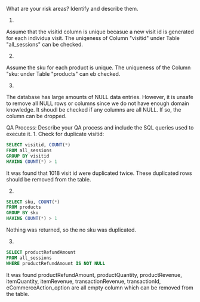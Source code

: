 What are your risk areas? Identify and describe them.

1.
Assume that the visitid column is unique becasue a new visit id is generated for each individua visit. The uniqeness of Column "visitid" under Table "all_sessions" can be checked. 

2.
Assume the sku for each product is unique. The uniqueness of the Column "sku: under Table "products" can eb checked. 

3. 
The database has large amounts of NULL data entries. 
However, it is unsafe to remove all NULL rows or columns since we do not have enough domain knowledge. It shoudl be checked if any columns are all NULL. If so, the column can be dropped. 

QA Process:
Describe your QA process and include the SQL queries used to execute it.
1. 
Check for duplicate visitid:

```sql
SELECT visitid, COUNT(*)
FROM all_sessions
GROUP BY visitid
HAVING COUNT(*) > 1
```

It was found that 1018 visit id were duplicated twice. 
These duplicated rows should be removed from the table. 

2.
```sql
SELECT sku, COUNT(*)
FROM products
GROUP BY sku
HAVING COUNT(*) > 1
```
Nothing was returned, so the no sku was duplicated. 

3.
```sql
SELECT productRefundAmount
FROM all_sessions
WHERE productRefundAmount IS NOT NULL
```
It was found productRefundAmount, productQuantity, productRevenue, itemQuantity, itemRevenue, transactionRevenue, transactionId, eCommerceAction_option are all empty column which can be removed from the table. 

